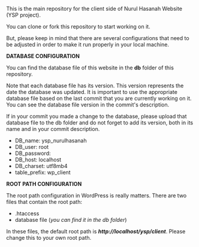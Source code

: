 This is the main repository for the client side of Nurul Hasanah Website (YSP project).

You can clone or fork this repository to start working on it.

But, please keep in mind that there are several configurations that need to be adjusted in order to make it run properly in your local machine.

**DATABASE CONFIGURATION**

You can find the database file of this website in the **db** folder of this repository.

Note that each database file has its version. This version represents the date the database was updated.
It is important to use the appropriate database file based on the last commit that you are currently working on it.
You can see the database file version in the commit's description.

If in your commit you made a change to the database, please upload that database file to the db folder and do not forget to add its version, both in its name and in your commit description.

- DB_name: ysp_nurulhasanah
- DB_user: root
- DB_password:
- DB_host: localhost
- DB_charset: utf8mb4
- table_prefix: wp_client

**ROOT PATH CONFIGURATION**

The root path configuration in WordPress is really matters. There are two files that contain the root path:

- .htaccess
- database file (*you can find it in the db folder*)

In these files, the default root path is ***http://localhost/ysp/client***. Please change this to your own root path.